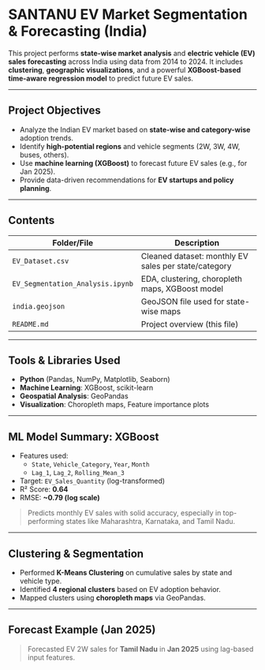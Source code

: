
# SANTANU EV Market Segmentation & Forecasting (India)

This project performs **state-wise market analysis** and **electric vehicle (EV) sales forecasting** across India using data from 2014 to 2024. It includes **clustering**, **geographic visualizations**, and a powerful **XGBoost-based time-aware regression model** to predict future EV sales.

---

## Project Objectives

- Analyze the Indian EV market based on **state-wise and category-wise** adoption trends.
- Identify **high-potential regions** and vehicle segments (2W, 3W, 4W, buses, others).
- Use **machine learning (XGBoost)** to forecast future EV sales (e.g., for Jan 2025).
- Provide data-driven recommendations for **EV startups and policy planning**.

---

## Contents

| Folder/File                  | Description                                 |
|-----------------------------|---------------------------------------------|
| `EV_Dataset.csv`            | Cleaned dataset: monthly EV sales per state/category |
| `EV_Segmentation_Analysis.ipynb` | EDA, clustering, choropleth maps, XGBoost model |
| `india.geojson`             | GeoJSON file used for state-wise maps       |
| `README.md`                 | Project overview (this file)                |

---

##  Tools & Libraries Used

- **Python** (Pandas, NumPy, Matplotlib, Seaborn)
- **Machine Learning**: XGBoost, scikit-learn
- **Geospatial Analysis**: GeoPandas
- **Visualization**: Choropleth maps, Feature importance plots

---

##  ML Model Summary: XGBoost

- Features used:
  - `State`, `Vehicle_Category`, `Year`, `Month`
  - `Lag_1`, `Lag_2`, `Rolling_Mean_3`
- Target: `EV_Sales_Quantity` (log-transformed)
- R² Score: **0.64**
- RMSE: **~0.79 (log scale)**

> Predicts monthly EV sales with solid accuracy, especially in top-performing states like Maharashtra, Karnataka, and Tamil Nadu.

---

##  Clustering & Segmentation

- Performed **K-Means Clustering** on cumulative sales by state and vehicle type.
- Identified **4 regional clusters** based on EV adoption behavior.
- Mapped clusters using **choropleth maps** via GeoPandas.

---

##  Forecast Example (Jan 2025)

> Forecasted EV 2W sales for **Tamil Nadu** in **Jan 2025** using lag-based input features.

